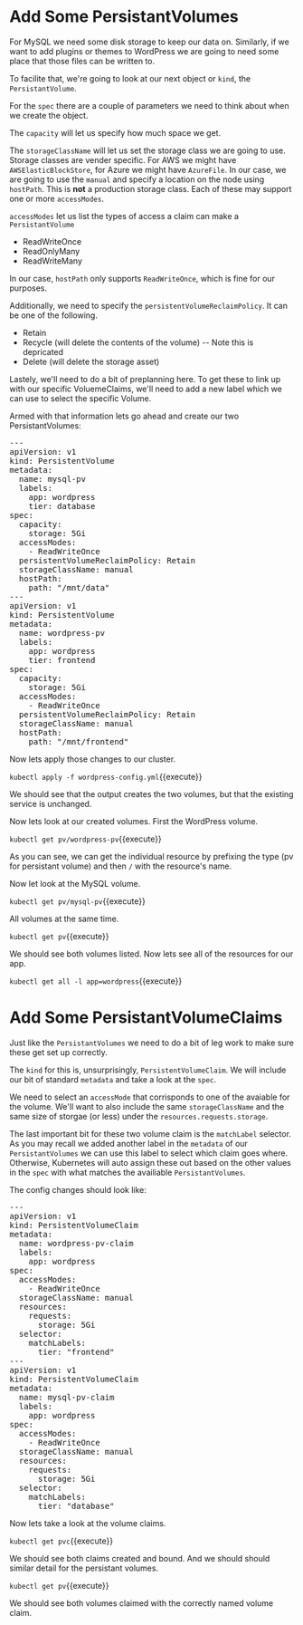 # Add Some PersistantVolumes

For MySQL we need some disk storage to keep our data on. Similarly, if we want to add plugins or themes to WordPress we are going to need some place that those files can be written to. 

To facilite that, we're going to look at our next object or `kind`, the `PersistantVolume`.

For the `spec` there are a couple of parameters we need to think about when we create the object. 

The `capacity` will let us specify how much space we get.

The `storageClassName` will let us set the storage class we are going to use. Storage classes are vender specific. For AWS we might have `AWSElasticBlockStore`, for Azure we might have `AzureFile`. In our case, we are going to use the `manual` and specify a location on the node using `hostPath`. This is **not** a production storage class. Each of these may support one or more `accessModes`. 

`accessModes` let us list the types of access a claim can make a `PersistantVolume`

+ ReadWriteOnce
+ ReadOnlyMany
+ ReadWriteMany

In our case, `hostPath` only supports `ReadWriteOnce`, which is fine for our purposes.

Additionally, we need to specify the `persistentVolumeReclaimPolicy`. It can be one of the following. 

+ Retain 
+ Recycle (will delete the contents of the volume) -- Note this is depricated
+ Delete (will delete the storage asset)

Lastely, we'll need to do a bit of preplanning here. To get these to link up with our specific VoluemeClaims, we'll need to add a new label which we can use to select the specific Volume.

Armed with that information lets go ahead and create our two PersistantVolumes:

<pre class="file" data-filename="wordpress-config.yml" data-target="append">
---
apiVersion: v1
kind: PersistentVolume
metadata:
  name: mysql-pv
  labels:
    app: wordpress
    tier: database
spec:
  capacity:
    storage: 5Gi 
  accessModes:
    - ReadWriteOnce
  persistentVolumeReclaimPolicy: Retain
  storageClassName: manual
  hostPath: 
    path: "/mnt/data"
---
apiVersion: v1
kind: PersistentVolume
metadata:
  name: wordpress-pv
  labels:
    app: wordpress
    tier: frontend
spec:
  capacity:
    storage: 5Gi
  accessModes:
    - ReadWriteOnce
  persistentVolumeReclaimPolicy: Retain
  storageClassName: manual
  hostPath: 
    path: "/mnt/frontend"
</pre>

Now lets apply those changes to our cluster. 

`kubectl apply -f wordpress-config.yml`{{execute}}

We should see that the output creates the two volumes, but that the existing service is unchanged.

Now lets look at our created volumes. First the WordPress volume.

`kubectl get pv/wordpress-pv`{{execute}}

As you can see, we can get the individual resource by prefixing the type (pv for persistant volume) and then `/` with the resource's name. 

Now let look at the MySQL volume.

`kubectl get pv/mysql-pv`{{execute}}

All volumes at the same time.

`kubectl get pv`{{execute}}

We should see both volumes listed. Now lets see all of the resources for our app.

`kubectl get all -l app=wordpress`{{execute}}

# Add Some PersistantVolumeClaims

Just like the `PersistantVolumes` we need to do a bit of leg work to make sure these get set up correctly.

The `kind` for this is, unsurprisingly, `PersistentVolumeClaim`. We will include our bit of standard `metadata` and take a look at the `spec`.

We need to select an `accessMode` that corrisponds to one of the avaiable for the volume. We'll want to also include the same `storageClassName` and the same size of storgae (or less) under the `resources.requests.storage`.

The last important bit for these two volume claim is the `matchLabel` selector. As you may recall we added another label in the `metadata` of our `PersistantVolumes` we can use this label to select which claim goes where. Otherwise, Kubernetes will auto assign these out based on the other values in the `spec` with what matches the availiable `PersistantVolumes`. 

The config changes should look like:

<pre class="file" data-filename="wordpress-config.yml" data-target="append">
---
apiVersion: v1
kind: PersistentVolumeClaim
metadata:
  name: wordpress-pv-claim
  labels:
    app: wordpress
spec:
  accessModes:
    - ReadWriteOnce
  storageClassName: manual
  resources:
    requests:
      storage: 5Gi
  selector:
    matchLabels:
      tier: "frontend"
---
apiVersion: v1
kind: PersistentVolumeClaim
metadata:
  name: mysql-pv-claim
  labels:
    app: wordpress
spec:
  accessModes:
    - ReadWriteOnce
  storageClassName: manual
  resources:
    requests:
      storage: 5Gi
  selector:
    matchLabels:
      tier: "database"
</pre>

Now lets take a look at the volume claims.

`kubectl get pvc`{{execute}}

We should see both claims created and bound. And we should should similar detail for the persistant volumes.

`kubectl get pv`{{execute}}

We should see both volumes claimed with the correctly named volume claim.